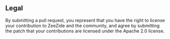 ## Legal

By submitting a pull request, you represent that you have the right to license
your contribution to ZeeZide and the community, and agree by submitting the
patch that your contributions are licensed under the Apache 2.0 license.
